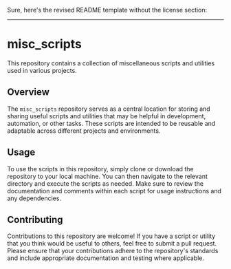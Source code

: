 Sure, here's the revised README template without the license section:

---

# misc_scripts

This repository contains a collection of miscellaneous scripts and utilities used in various projects.

## Overview

The `misc_scripts` repository serves as a central location for storing and sharing useful scripts and utilities that may be helpful in development, automation, or other tasks. These scripts are intended to be reusable and adaptable across different projects and environments.

## Usage

To use the scripts in this repository, simply clone or download the repository to your local machine. You can then navigate to the relevant directory and execute the scripts as needed. Make sure to review the documentation and comments within each script for usage instructions and any dependencies.

## Contributing

Contributions to this repository are welcome! If you have a script or utility that you think would be useful to others, feel free to submit a pull request. Please ensure that your contributions adhere to the repository's standards and include appropriate documentation and testing where applicable.


